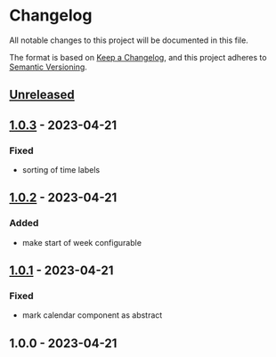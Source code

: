 # Changelog

All notable changes to this project will be documented in this file.

The format is based on [Keep a Changelog](https://keepachangelog.com/en/1.0.0/),
and this project adheres to [Semantic Versioning](https://semver.org/spec/v2.0.0.html).

## [Unreleased]


## [1.0.3] - 2023-04-21
### Fixed
- sorting of time labels


## [1.0.2] - 2023-04-21
### Added
- make start of week configurable


## [1.0.1] - 2023-04-21
### Fixed
- mark calendar component as abstract


## 1.0.0 - 2023-04-21

[Unreleased]: https://github.com/PreemStudio/package_slug/compare/1.0.3...HEAD
[1.0.3]: https://github.com/PreemStudio/package_slug/compare/1.0.2...1.0.3
[1.0.2]: https://github.com/PreemStudio/package_slug/compare/1.0.1...1.0.2
[1.0.1]: https://github.com/PreemStudio/package_slug/compare/1.0.0...1.0.1
